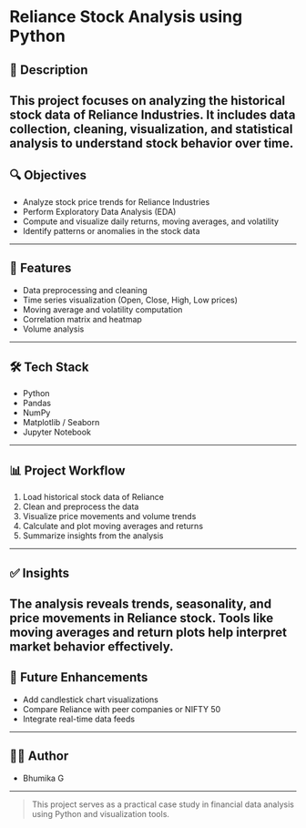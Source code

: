 # Reliance Stock Analysis using Python
## 📄 Description
This project focuses on analyzing the historical stock data of Reliance Industries.
It includes data collection, cleaning, visualization, and statistical analysis to understand stock behavior over time.
---
## 🔍 Objectives
- Analyze stock price trends for Reliance Industries
- Perform Exploratory Data Analysis (EDA)
- Compute and visualize daily returns, moving averages, and volatility
- Identify patterns or anomalies in the stock data
---
## 🚀 Features
- Data preprocessing and cleaning
- Time series visualization (Open, Close, High, Low prices)
- Moving average and volatility computation
- Correlation matrix and heatmap
- Volume analysis
---
## 🛠️ Tech Stack
- Python
- Pandas
- NumPy
- Matplotlib / Seaborn
- Jupyter Notebook
---
## 📊 Project Workflow
1. Load historical stock data of Reliance
2. Clean and preprocess the data
3. Visualize price movements and volume trends
4. Calculate and plot moving averages and returns
5. Summarize insights from the analysis
---
## ✅ Insights
The analysis reveals trends, seasonality, and price movements in Reliance stock. Tools like moving averages and return plots help interpret market behavior effectively.
---
## 🔮 Future Enhancements
- Add candlestick chart visualizations
- Compare Reliance with peer companies or NIFTY 50
- Integrate real-time data feeds
---
## 🧑‍💻 Author
- Bhumika G
---
> This project serves as a practical case study in financial data analysis using Python and visualization tools.
